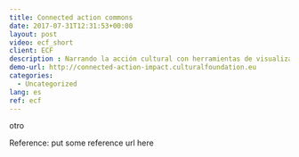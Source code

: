 ```yaml
---
title: Connected action commons
date: 2017-07-31T12:31:53+00:00
layout: post
video: ecf_short
client: ECF
description : Narrando la acción cultural con herramientas de visualizacion de datos. Nuevas formas de rendir cuentas de proyectos basados en redes colaboración.
demo-url: http://connected-action-impact.culturalfoundation.eu
categories:
  - Uncategorized
lang: es
ref: ecf
---
```


otro

<p class="reference">Reference: put some reference url here</p>
